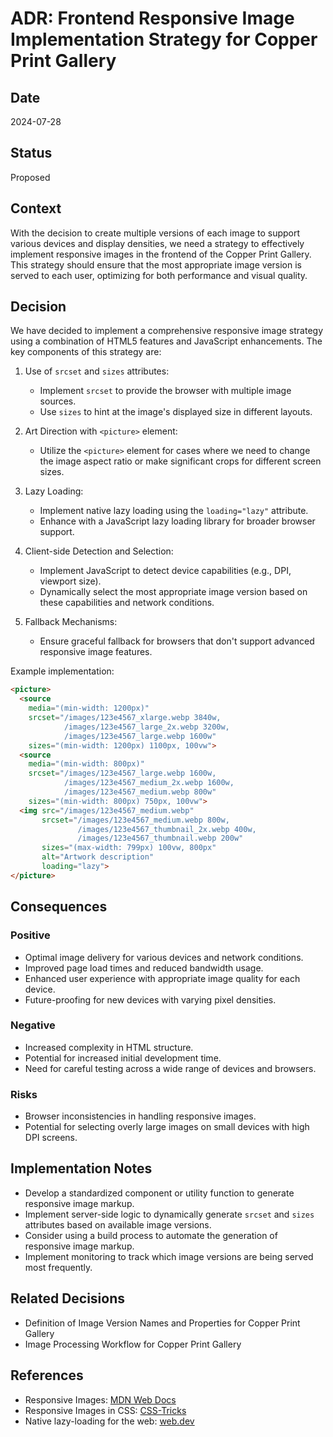 # ADR: Frontend Responsive Image Implementation Strategy for Copper Print Gallery

## Date
2024-07-28

## Status
Proposed

## Context
With the decision to create multiple versions of each image to support various devices and display densities, we need a strategy to effectively implement responsive images in the frontend of the Copper Print Gallery. This strategy should ensure that the most appropriate image version is served to each user, optimizing for both performance and visual quality.

## Decision
We have decided to implement a comprehensive responsive image strategy using a combination of HTML5 features and JavaScript enhancements. The key components of this strategy are:

1. Use of `srcset` and `sizes` attributes:
   - Implement `srcset` to provide the browser with multiple image sources.
   - Use `sizes` to hint at the image's displayed size in different layouts.

2. Art Direction with `<picture>` element:
   - Utilize the `<picture>` element for cases where we need to change the image aspect ratio or make significant crops for different screen sizes.

3. Lazy Loading:
   - Implement native lazy loading using the `loading="lazy"` attribute.
   - Enhance with a JavaScript lazy loading library for broader browser support.

4. Client-side Detection and Selection:
   - Implement JavaScript to detect device capabilities (e.g., DPI, viewport size).
   - Dynamically select the most appropriate image version based on these capabilities and network conditions.

5. Fallback Mechanisms:
   - Ensure graceful fallback for browsers that don't support advanced responsive image features.

Example implementation:

```html
<picture>
  <source
    media="(min-width: 1200px)"
    srcset="/images/123e4567_xlarge.webp 3840w,
            /images/123e4567_large_2x.webp 3200w,
            /images/123e4567_large.webp 1600w"
    sizes="(min-width: 1200px) 1100px, 100vw">
  <source
    media="(min-width: 800px)"
    srcset="/images/123e4567_large.webp 1600w,
            /images/123e4567_medium_2x.webp 1600w,
            /images/123e4567_medium.webp 800w"
    sizes="(min-width: 800px) 750px, 100vw">
  <img src="/images/123e4567_medium.webp"
       srcset="/images/123e4567_medium.webp 800w,
               /images/123e4567_thumbnail_2x.webp 400w,
               /images/123e4567_thumbnail.webp 200w"
       sizes="(max-width: 799px) 100vw, 800px"
       alt="Artwork description"
       loading="lazy">
</picture>
```

## Consequences

### Positive
- Optimal image delivery for various devices and network conditions.
- Improved page load times and reduced bandwidth usage.
- Enhanced user experience with appropriate image quality for each device.
- Future-proofing for new devices with varying pixel densities.

### Negative
- Increased complexity in HTML structure.
- Potential for increased initial development time.
- Need for careful testing across a wide range of devices and browsers.

### Risks
- Browser inconsistencies in handling responsive images.
- Potential for selecting overly large images on small devices with high DPI screens.

## Implementation Notes
- Develop a standardized component or utility function to generate responsive image markup.
- Implement server-side logic to dynamically generate `srcset` and `sizes` attributes based on available image versions.
- Consider using a build process to automate the generation of responsive image markup.
- Implement monitoring to track which image versions are being served most frequently.

## Related Decisions
- Definition of Image Version Names and Properties for Copper Print Gallery
- Image Processing Workflow for Copper Print Gallery

## References
- Responsive Images: [MDN Web Docs](https://developer.mozilla.org/en-US/docs/Learn/HTML/Multimedia_and_embedding/Responsive_images)
- Responsive Images in CSS: [CSS-Tricks](https://css-tricks.com/responsive-images-css/)
- Native lazy-loading for the web: [web.dev](https://web.dev/native-lazy-loading/)
